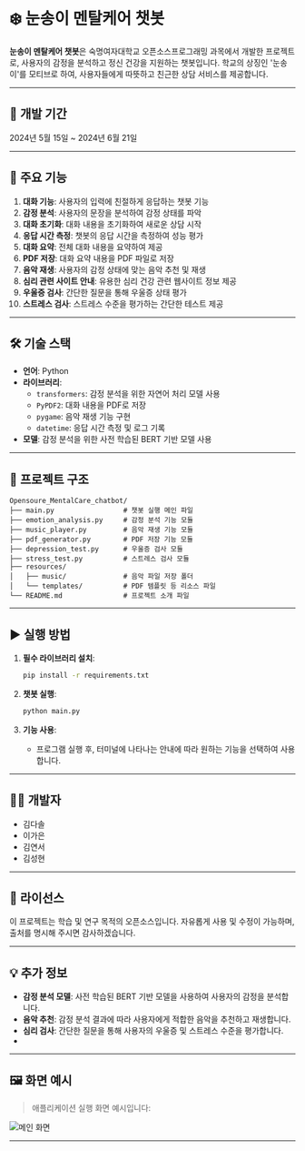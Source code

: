 # ❄️ 눈송이 멘탈케어 챗봇

**눈송이 멘탈케어 챗봇**은 숙명여자대학교 오픈소스프로그래밍 과목에서 개발한 프로젝트로, 사용자의 감정을 분석하고 정신 건강을 지원하는 챗봇입니다. 학교의 상징인 '눈송이'를 모티브로 하여, 사용자들에게 따뜻하고 친근한 상담 서비스를 제공합니다.

---

## 📆 개발 기간

2024년 5월 15일 ~ 2024년 6월 21일

---

## 🧠 주요 기능

1. **대화 기능**: 사용자의 입력에 친절하게 응답하는 챗봇 기능
2. **감정 분석**: 사용자의 문장을 분석하여 감정 상태를 파악
3. **대화 초기화**: 대화 내용을 초기화하여 새로운 상담 시작
4. **응답 시간 측정**: 챗봇의 응답 시간을 측정하여 성능 평가
5. **대화 요약**: 전체 대화 내용을 요약하여 제공
6. **PDF 저장**: 대화 요약 내용을 PDF 파일로 저장
7. **음악 재생**: 사용자의 감정 상태에 맞는 음악 추천 및 재생
8. **심리 관련 사이트 안내**: 유용한 심리 건강 관련 웹사이트 정보 제공
9. **우울증 검사**: 간단한 질문을 통해 우울증 상태 평가
10. **스트레스 검사**: 스트레스 수준을 평가하는 간단한 테스트 제공

---

## 🛠 기술 스택

- **언어**: Python
- **라이브러리**:
  - `transformers`: 감정 분석을 위한 자연어 처리 모델 사용
  - `PyPDF2`: 대화 내용을 PDF로 저장
  - `pygame`: 음악 재생 기능 구현
  - `datetime`: 응답 시간 측정 및 로그 기록
- **모델**: 감정 분석을 위한 사전 학습된 BERT 기반 모델 사용

---

## 📁 프로젝트 구조

```
Opensoure_MentalCare_chatbot/
├── main.py                 # 챗봇 실행 메인 파일
├── emotion_analysis.py     # 감정 분석 기능 모듈
├── music_player.py         # 음악 재생 기능 모듈
├── pdf_generator.py        # PDF 저장 기능 모듈
├── depression_test.py      # 우울증 검사 모듈
├── stress_test.py          # 스트레스 검사 모듈
├── resources/
│   ├── music/              # 음악 파일 저장 폴더
│   └── templates/          # PDF 템플릿 등 리소스 파일
└── README.md               # 프로젝트 소개 파일
```

---

## ▶️ 실행 방법

1. **필수 라이브러리 설치**:

   ```bash
   pip install -r requirements.txt
   ```

2. **챗봇 실행**:

   ```bash
   python main.py
   ```

3. **기능 사용**:

   - 프로그램 실행 후, 터미널에 나타나는 안내에 따라 원하는 기능을 선택하여 사용합니다.

---

## 🧑‍💻 개발자

- 김다솔
- 이가은
- 김연서
- 김성현

---

## 📄 라이선스

이 프로젝트는 학습 및 연구 목적의 오픈소스입니다. 자유롭게 사용 및 수정이 가능하며, 출처를 명시해 주시면 감사하겠습니다.

---

## 💡 추가 정보

- **감정 분석 모델**: 사전 학습된 BERT 기반 모델을 사용하여 사용자의 감정을 분석합니다.
- **음악 추천**: 감정 분석 결과에 따라 사용자에게 적합한 음악을 추천하고 재생합니다.
- **심리 검사**: 간단한 질문을 통해 사용자의 우울증 및 스트레스 수준을 평가합니다.
- 
---

## 🖼️ 화면 예시

> 애플리케이션 실행 화면 예시입니다:

![메인 화면](a/main.jpg)  

---
